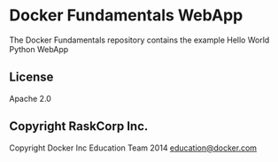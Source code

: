 Docker Fundamentals WebApp
==========================

The Docker Fundamentals repository contains the example Hello World Python WebApp

## License

Apache 2.0

## Copyright RaskCorp Inc.

Copyright Docker Inc Education Team 2014 <education@docker.com>
